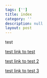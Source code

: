 ```yaml
---
tags: ['']
title: index
category: ''
description: null
layout: post
---
```

test

[test link to test](test)

[test link to test 2](test2)

[test link to test 3](test3)

